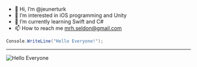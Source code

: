 - 👋 Hi, I’m @jeunerturk
- 👀 I’m interested in iOS programming and Unity
- 🌱 I’m currently learning Swift and C#
- 📫 How to reach me mrh.seldon@gmail.com

<!---
jeunerturk/jeunerturk is a ✨ special ✨ repository because its `README.md` (this file) appears on your GitHub profile.
You can click the Preview link to take a look at your changes.
--->

```c#
Console.WriteLine("Hello Everyone!");
```

---

![Hello Everyone](https://www.cumhuriyet.com.tr/Archive/2020/6/19/1746207/kapak_212143.jpg)
